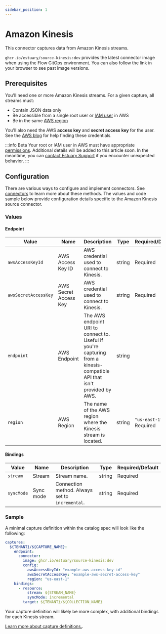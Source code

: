 ```yaml
---
sidebar_position: 1
---
```

# Amazon Kinesis

This connector captures data from Amazon Kinesis streams.

`ghcr.io/estuary/source-kinesis:dev` provides the latest connector image when using the Flow GitOps environment. You can also follow the link in your browser to see past image versions.

## Prerequisites

You'll need one or more Amazon Kinesis streams. For a given capture, all streams must:

* Contain JSON data only
* Be accessible from a single root user or [IAM user](https://docs.aws.amazon.com/IAM/latest/UserGuide/id_users.html) in AWS
* Be in the same [AWS region](https://docs.aws.amazon.com/AWSEC2/latest/UserGuide/using-regions-availability-zones.html#concepts-available-regions)

You'll also need the AWS **access key** and **secret access key** for the user.
See the [AWS blog](https://aws.amazon.com/blogs/security/wheres-my-secret-access-key/) for help finding these credentials.

:::info Beta
Your root or IAM user in AWS must have appropriate [permissions](https://aws.amazon.com/iam/features/manage-permissions/).
Additional details will be added to this article soon.
In the meantime, you can [contact Estuary Support](mailto:support@estuary.dev) if you encounter unexpected behavior.
:::

## Configuration

There are various ways to configure and implement connectors. See [connectors](../../../concepts/connectors.md#using-connectors) to learn more about these methods. The values and code sample below provide configuration details specific to the Amazon Kinesis source connector.

### Values

#### Endpoint

| Value | Name| Description | Type | Required/Default |
|---|---|---|---|---|
| `awsAccessKeyId` | AWS Access Key ID | AWS credential used to connect to Kinesis. | string | Required |
| `awsSecretAccessKey`| AWS Secret Access Key | AWS credential used to connect to Kinesis. | string | Required |
| `endpoint` | AWS Endpoint | The AWS endpoint URI to connect to. Useful if you're capturing from a kinesis-compatible API that isn't provided by AWS. | string | |
| `region` | AWS Region | The name of the AWS region where the Kinesis stream is located. | string | `"us-east-1"`, Required |

#### Bindings

| Value | Name | Description | Type | Required/Default |
|-------|------|------|---------| --------|
| `stream` | Stream | Stream name. | string | Required |
| `syncMode` | Sync mode | Connection method. Always set to `incremental`. | string | Required |

### Sample

A minimal capture definition within the catalog spec will look like the following:

```yaml
captures:
  ${TENANT}/${CAPTURE_NAME}:
    endpoint:
      connector:
        image: ghcr.io/estuary/source-kinesis:dev
        config:
          awsAccessKeyId: "example-aws-access-key-id"
          awsSecretAccessKey: "example-aws-secret-access-key"
          region: "us-east-1"
    bindings:
      - resource:
          stream: ${STREAM_NAME}
          syncMode: incremental
        target: ${TENANT}/${COLLECTION_NAME}

```

Your capture definition will likely be more complex, with additional bindings for each Kinesis stream.

[Learn more about capture definitions.](../../../concepts/captures.md#pull-captures).